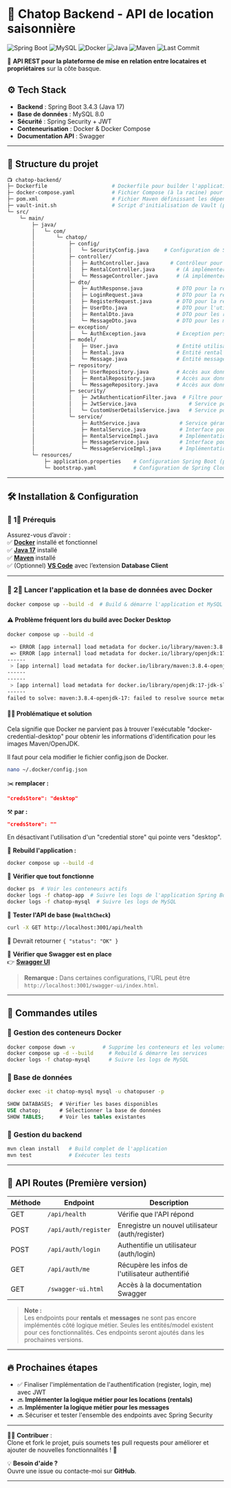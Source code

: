 # 🏡 Chatop Backend - API de location saisonnière  

![Spring Boot](https://img.shields.io/badge/Spring_Boot-3.4.3-brightgreen?logo=springboot)
![MySQL](https://img.shields.io/badge/MySQL-8.2.0-blue?logo=mysql)
![Docker](https://img.shields.io/badge/Docker-Compose-2496ED?logo=docker)
![Java](https://img.shields.io/badge/Java-17-orange?logo=openjdk)
![Maven](https://img.shields.io/badge/Maven-Build-red?logo=apachemaven)
![Last Commit](https://img.shields.io/github/last-commit/Escanor1986/Cha_Top_Back)  

🚀 **API REST pour la plateforme de mise en relation entre locataires et propriétaires** sur la côte basque.  

## ⚙️ **Tech Stack**

- **Backend** : Spring Boot 3.4.3 (Java 17)  
- **Base de données** : MySQL 8.0  
- **Sécurité** : Spring Security + JWT  
- **Conteneurisation** : Docker & Docker Compose  
- **Documentation API** : Swagger  

---

## 👤 **Structure du projet**

```sh
📺 chatop-backend/
├─ Dockerfile                     # Dockerfile pour builder l'application
├─ docker-compose.yaml            # Fichier Compose (à la racine) pour lancer les services (db, app, vault, vault-init)
├─ pom.xml                        # Fichier Maven définissant les dépendances et la configuration
├─ vault-init.sh                  # Script d'initialisation de Vault (placé à la racine)
└─ src/
    └─ main/
        ├─ java/
        │   └─ com/
        │       └─ chatop/
        │           ├─ config/
        │           │   └─ SecurityConfig.java     # Configuration de Spring Security et beans associés
        │           ├─ controller/
        │           │   ├─ AuthController.java       # Contrôleur pour l'authentification (register, login, me)
        │           │   ├─ RentalController.java       # (À implémenter pour les rentals)
        │           │   └─ MessageController.java      # (À implémenter pour les messages)
        │           ├─ dto/
        │           │   ├─ AuthResponse.java           # DTO pour la réponse d'authentification
        │           │   ├─ LoginRequest.java           # DTO pour la requête de connexion
        │           │   ├─ RegisterRequest.java        # DTO pour la requête d'enregistrement
        │           │   ├─ UserDto.java                # DTO pour l'utilisateur (utilisé par /me et UserController)
        │           │   ├─ RentalDto.java              # DTO pour les rentals (à implémenter)
        │           │   └─ MessageDto.java             # DTO pour les messages (à implémenter)
        │           ├─ exception/
        │           │   └─ AuthException.java          # Exception personnalisée pour l'authentification
        │           ├─ model/
        │           │   ├─ User.java                   # Entité utilisateur
        │           │   ├─ Rental.java                 # Entité rental (à implémenter)
        │           │   └─ Message.java                # Entité message (à implémenter)
        │           ├─ repository/
        │           │   ├─ UserRepository.java         # Accès aux données utilisateur
        │           │   ├─ RentalRepository.java       # Accès aux données des rentals
        │           │   └─ MessageRepository.java      # Accès aux données des messages
        │           ├─ security/
        │           │   ├─ JwtAuthenticationFilter.java  # Filtre pour vérifier les JWT sur chaque requête
        │           │   ├─ JwtService.java                 # Service pour générer et valider les tokens JWT
        │           │   └─ CustomUserDetailsService.java   # Service pour charger les détails d'un utilisateur
        │           └─ service/
        │               ├─ AuthService.java             # Service gérant l'enregistrement et la connexion
        │               ├─ RentalService.java           # Interface pour la logique métier des rentals (à implémenter)
        │               ├─ RentalServiceImpl.java       # Implémentation de RentalService (à implémenter)
        │               ├─ MessageService.java          # Interface pour la logique métier des messages (à implémenter)
        │               └─ MessageServiceImpl.java      # Implémentation de MessageService (à implémenter)
        └─ resources/
            ├─ application.properties    # Configuration Spring Boot (port, JPA, Swagger, etc.)
            └─ bootstrap.yaml            # Configuration de Spring Cloud Vault (et potentiellement Config Server)

```

---

## 🛠️ **Installation & Configuration**

### 📌 **1⃣ Prérequis**

Assurez-vous d’avoir :  
✅ **[Docker](https://www.docker.com/get-started/)** installé et fonctionnel  
✅ **[Java 17](https://adoptopenjdk.net/)** installé  
✅ **[Maven](https://maven.apache.org/download.cgi)** installé  
✅ (Optionnel) **[VS Code](https://code.visualstudio.com/)** avec l’extension **Database Client**

---

### 📌 **2⃣ Lancer l'application et la base de données avec Docker**

```sh
docker compose up --build -d  # Build & démarre l'application et MySQL dans Docker
```

#### ⚠️ **Problème fréquent lors du build avec Docker Desktop**

```sh
docker compose up --build -d
```

```sh
 => ERROR [app internal] load metadata for docker.io/library/maven:3.8.4-openjdk-17                                                                                                                       0.4s
 => ERROR [app internal] load metadata for docker.io/library/openjdk:17-jdk-slim                                                                                                                          0.4s
------
 > [app internal] load metadata for docker.io/library/maven:3.8.4-openjdk-17:
------
------
 > [app internal] load metadata for docker.io/library/openjdk:17-jdk-slim:
------
failed to solve: maven:3.8.4-openjdk-17: failed to resolve source metadata for docker.io/library/maven:3.8.4-openjdk-17: error getting credentials - err: exec: "docker-credential-desktop": executable file not found in $PATH, out: ``
```

#### 🧞‍♂️ **Problématique et solution**

Cela signifie que Docker ne parvient pas à trouver l'exécutable "docker-credential-desktop" pour obtenir les informations d'identification pour les images Maven/OpenJDK.

Il faut pour cela modifier le fichier config.json de Docker.

```sh
nano ~/.docker/config.json
```

✂️ **remplacer :**

```json
"credsStore": "desktop"
````

⚒️ **par :**

```json
"credsStore": ""
```

En désactivant l'utilisation d'un "credential store" qui pointe vers "desktop".

🔁 **Rebuild l'application :**

```sh
docker compose up --build -d
```

📌 **Vérifier que tout fonctionne**  

```sh
docker ps  # Voir les conteneurs actifs
docker logs -f chatop-app  # Suivre les logs de l'application Spring Boot
docker logs -f chatop-mysql  # Suivre les logs de MySQL
```

📌 **Tester l'API de base (`HealthCheck`)**  

```sh
curl -X GET http://localhost:3001/api/health
```

🔹 Devrait retourner `{ "status": "OK" }`  

📌 **Vérifier que Swagger est en place**  
👉 **[Swagger UI](http://localhost:3001/swagger-ui.html)**  
> **Remarque :** Dans certaines configurations, l'URL peut être `http://localhost:3001/swagger-ui/index.html`.

---

## 🚀 **Commandes utiles**

### 📌 **Gestion des conteneurs Docker**

```sh
docker compose down -v         # Supprime les conteneurs et les volumes
docker compose up -d --build     # Rebuild & démarre les services
docker logs -f chatop-mysql      # Suivre les logs de MySQL
```

### 📌 **Base de données**

```sh
docker exec -it chatop-mysql mysql -u chatopuser -p 
```

```sql
SHOW DATABASES;  # Vérifier les bases disponibles
USE chatop;      # Sélectionner la base de données
SHOW TABLES;     # Voir les tables existantes
```

### 📌 **Gestion du backend**

```sh
mvn clean install   # Build complet de l'application
mvn test            # Exécuter les tests
```

---

## 📝 **API Routes (Première version)**

| Méthode | Endpoint                  | Description                                              |
|---------|---------------------------|----------------------------------------------------------|
| GET     | `/api/health`             | Vérifie que l'API répond                                |
| POST    | `/api/auth/register`      | Enregistre un nouvel utilisateur (auth/register)         |
| POST    | `/api/auth/login`         | Authentifie un utilisateur (auth/login)                  |
| GET     | `/api/auth/me`            | Récupère les infos de l'utilisateur authentifié          |
| GET     | `/swagger-ui.html`        | Accès à la documentation Swagger                         |

> **Note :**  
> Les endpoints pour **rentals** et **messages** ne sont pas encore implémentés côté logique métier. Seules les entités/model existent pour ces fonctionnalités. Ces endpoints seront ajoutés dans les prochaines versions.

---

## 🔥 **Prochaines étapes**

- ✅ Finaliser l'implémentation de l'authentification (register, login, me) avec JWT  
- 🔜 **Implémenter la logique métier pour les locations (rentals)**  
- 🔜 **Implémenter la logique métier pour les messages**  
- 🔜 Sécuriser et tester l'ensemble des endpoints avec Spring Security  

---

👨‍💻 **Contribuer** :  
Clone et fork le projet, puis soumets tes pull requests pour améliorer et ajouter de nouvelles fonctionnalités ! 🚀

💡 **Besoin d'aide ?**  
Ouvre une issue ou contacte-moi sur **GitHub**.

---
